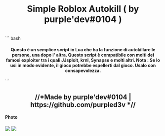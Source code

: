 <br>
<h1 align="center">Simple Roblox Autokill ( by purple'dev#0104 )</h1>
<br>
``` bash
  <h4 align="center">Questo è un semplice script in Lua che ha la funzione di autokillare le persone, una dopo l' altra.
Questo script è compatibile con molti dei famosi exploiter tra i quali JJsploit, krnl, Synapse e molti altri.
Nota : Se lo usi in modo evidente, il gioco potrebbe espellerti dal gioco. Usalo con consapevolezza.</h4>
  ```

<h2 align="center">//*Made by purple'dev#0104 | https://github.com/purpled3v *//</h2>


<h4 text-align="center">Photo</h4>
  <img src="https://user-images.githubusercontent.com/111908683/189500339-20f8d239-f6ea-40c3-aaa7-e670eb1456d2.png", align="center"></img>
  <img src="https://user-images.githubusercontent.com/111908683/189500370-e6ccd18b-0076-4d5a-8391-a10a13349ee2.png", align="center"></img>




